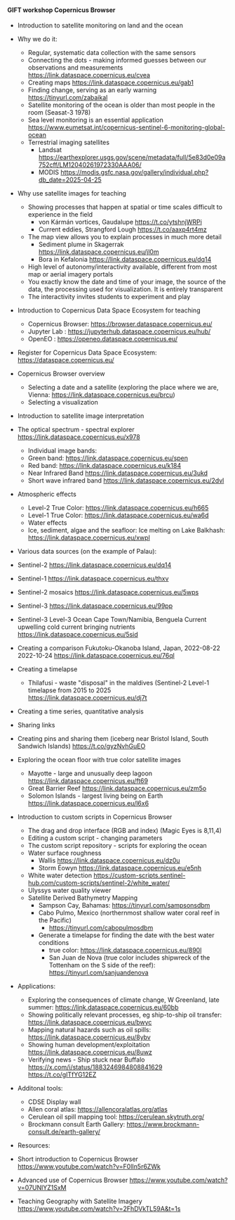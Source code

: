 #### GIFT workshop Copernicus Browser

- Introduction to satellite monitoring on land and the ocean
- Why we do it: 
    - Regular, systematic data collection with the same sensors
    - Connecting the dots - making informed guesses between our observations and measurements https://link.dataspace.copernicus.eu/cvea
    - Creating maps https://link.dataspace.copernicus.eu/gab1
    - Finding change, serving as an early warning https://tinyurl.com/zabaikal
  - Satellite monitoring of the ocean is older than most people in the room (Seasat-3 1978)
  - Sea level monitoring is an essential application https://www.eumetsat.int/copernicus-sentinel-6-monitoring-global-ocean
  - Terrestrial imaging satellites
    - Landsat https://earthexplorer.usgs.gov/scene/metadata/full/5e83d0e09a752cff/LM12040261972330AAA06/
    - MODIS https://modis.gsfc.nasa.gov/gallery/individual.php?db_date=2025-04-25

- Why use satellite images for teaching
  - Showing processes that happen at spatial or time scales difficult to experience in the field 
    - von Kármán vortices, Gaudalupe https://t.co/ytshnjWRPi
    - Current eddies, Strangford Lough https://t.co/aaxp4rt4mz
  - The map view allows you to explain processes in much more detail
    - Sediment plume in Skagerrak https://link.dataspace.copernicus.eu/jl0m
    - Bora in Kefalonia https://link.dataspace.copernicus.eu/dq14
  - High level of autonomy/interactivity available, different from most map or aerial imagery portals
  - You exactly know the date and time of your image, the source of the data, the processing used for visualization. It is entirely transparent
  - The interactivity invites students to experiment and play

- Introduction to Copernicus Data Space Ecosystem for teaching
  - Copernicus Browser: https://browser.dataspace.copernicus.eu/
  - Jupyter Lab : https://jupyterhub.dataspace.copernicus.eu/hub/
  - OpenEO : https://openeo.dataspace.copernicus.eu/

- Register for Copernicus Data Space Ecosystem: https://dataspace.copernicus.eu/

- Copernicus Browser overview
  - Selecting a date and a satellite (exploring the place where we are, Vienna: https://link.dataspace.copernicus.eu/brcu)
  - Selecting a visualization

- Introduction to satellite image interpretation
 - The optical spectrum - spectral explorer https://link.dataspace.copernicus.eu/x978
    - Individual image bands: 
    - Green band: https://link.dataspace.copernicus.eu/spen
    - Red band: https://link.dataspace.copernicus.eu/k184
    - Near Infrared Band https://link.dataspace.copernicus.eu/3ukd
    - Short wave infrared band https://link.dataspace.copernicus.eu/2dvl
  - Atmospheric effects
    - Level-2 True Color: https://link.dataspace.copernicus.eu/h665
    - Level-1 True Color: https://link.dataspace.copernicus.eu/wa6d
    - Water effects
    - Ice, sediment, algae and the seafloor: Ice melting on Lake Balkhash: https://link.dataspace.copernicus.eu/xwpl

  - Various data sources (on the example of Palau):
  - Sentinel-2 https://link.dataspace.copernicus.eu/dq14
  - Sentinel-1 https://link.dataspace.copernicus.eu/thxv
  - Sentinel-2 mosaics https://link.dataspace.copernicus.eu/5wps
  - Sentinel-3 https://link.dataspace.copernicus.eu/99pp
  - Sentinel-3 Level-3 Ocean Cape Town/Namibia, Benguela Current upwelling cold current bringing nutrients https://link.dataspace.copernicus.eu/5sid
  - Creating a comparison Fukutoku-Okanoba Island, Japan, 2022-08-22 2022-10-24 https://link.dataspace.copernicus.eu/76ql
  - Creating a timelapse
    - Thilafusi - waste "disposal" in the maldives (Sentinel-2 Level-1 timelapse from 2015 to 2025 https://link.dataspace.copernicus.eu/dj7t
  - Creating a time series, quantitative analysis
  - Sharing links
  - Creating pins and sharing them (iceberg near Bristol Island, South Sandwich Islands) https://t.co/gyzNvhGuEO

- Exploring the ocean floor with true color satellite images
    - Mayotte - large and unusually deep lagoon https://link.dataspace.copernicus.eu/ft69
    - Great Barrier Reef https://link.dataspace.copernicus.eu/zm5o
    - Solomon Islands - largest living being on Earth https://link.dataspace.copernicus.eu/l6x6

- Introduction to custom scripts in Copernicus Browser
  - The drag and drop interface (RGB and index) (Magic Eyes is 8,11,4)
  - Editing a custom script - changing parameters
  - The custom script repository - scripts for exploring the ocean
  - Water surface roughness 
    - Wallis https://link.dataspace.copernicus.eu/dz0u
    - Storm Éowyn https://link.dataspace.copernicus.eu/e5nh
  - White water detection https://custom-scripts.sentinel-hub.com/custom-scripts/sentinel-2/white_water/
  - Ulyssys water quality viewer
  - Satellite Derived Bathymetry Mapping
    - Sampson Cay, Bahamas: https://tinyurl.com/sampsonsdbm
    - Cabo Pulmo, Mexico (northernmost shallow water coral reef in the Pacific)
      - https://tinyurl.com/cabopulmosdbm
    - Generate a timelapse for finding the date with the best water conditions
      - true color: https://link.dataspace.copernicus.eu/890l
      - San Juan de Nova (true color includes shipwreck of the Tottenham on the S side of the reef): https://tinyurl.com/sanjuandenova

- Applications:
  - Exploring the consequences of climate change, W Greenland, late summer: https://link.dataspace.copernicus.eu/60bb
  - Showing politically relevant processes, eg ship-to-ship oil transfer: https://link.dataspace.copernicus.eu/bwyc
  - Mapping natural hazards such as oil spills: https://link.dataspace.copernicus.eu/8ybv
  - Showing human development/exploitation https://link.dataspace.copernicus.eu/8uwz
  - Verifying news - Ship stuck near Buffalo https://x.com/i/status/1883246984808841629 https://t.co/gITfYG12EZ

- Additonal tools:
  - CDSE Display wall
  - Allen coral atlas: https://allencoralatlas.org/atlas
  - Cerulean oil spill mapping tool: https://cerulean.skytruth.org/
  - Brockmann consult Earth Gallery: https://www.brockmann-consult.de/earth-gallery/

- Resources:
- Short introduction to Copernicus Browser https://www.youtube.com/watch?v=F0lIn5r6ZWk
- Advanced use of Copernicus Browser https://www.youtube.com/watch?v=07UNlYZ1SxM
- Teaching Geography with Satellite Imagery https://www.youtube.com/watch?v=2FhDVkTL59A&t=1s
